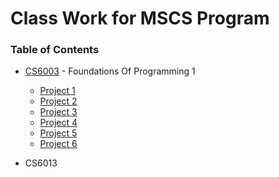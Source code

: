 # Class Work for MSCS Program

### Table of Contents
  - [CS6003](https://github.com/amasse-1/class_work/tree/main/CSC6003) - Foundations Of Programming 1
    - [Project 1](https://github.com/amasse-1/class_work/blob/main/CSC6003/project1.py)
    - [Project 2](https://github.com/amasse-1/class_work/blob/main/CSC6003/project2.py)
    - [Project 3](https://github.com/amasse-1/class_work/tree/main/CSC6003/project3) 
    - [Project 4](https://github.com/amasse-1/class_work/tree/main/CSC6003/project4)
    - [Project 5](https://github.com/amasse-1/class_work/blob/main/CSC6003/project5.py)
    - [Project 6](https://github.com/amasse-1/class_work/tree/main/CSC6003/project6)
  
  - CS6013
